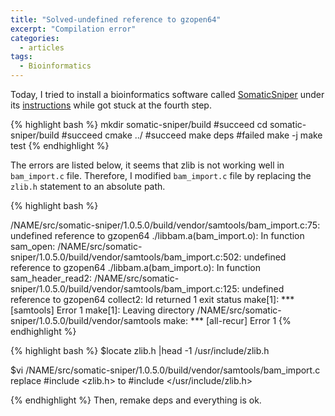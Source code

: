 ```yaml
---
title: "Solved-undefined reference to gzopen64"
excerpt: "Compilation error"
categories:
  - articles
tags:
  - Bioinformatics
---
```


Today, I tried to install a bioinformatics software called [SomaticSniper](https://github.com/genome/somatic-sniper) under its [instructions](https://github.com/genome/somatic-sniper/blob/master/gmt/install.md) while got stuck at the fourth step.

{% highlight bash %}
mkdir somatic-sniper/build  #succeed
cd somatic-sniper/build #succeed
cmake ../ #succeed
make deps #failed
make -j 
make test 
{% endhighlight %}

The errors are listed below, it seems that zlib is not working well in `bam_import.c` file. Therefore, I modified `bam_import.c` file by replacing the `zlib.h` statement to an absolute path.

{% highlight bash %}

/NAME/src/somatic-sniper/1.0.5.0/build/vendor/samtools/bam_import.c:75: undefined reference to gzopen64
./libbam.a(bam_import.o): In function sam_open:
/NAME/src/somatic-sniper/1.0.5.0/build/vendor/samtools/bam_import.c:502: undefined reference to gzopen64
./libbam.a(bam_import.o): In function sam_header_read2:
/NAME/src/somatic-sniper/1.0.5.0/build/vendor/samtools/bam_import.c:125: undefined reference to gzopen64
collect2: ld returned 1 exit status
make[1]: *** [samtools] Error 1
make[1]: Leaving directory /NAME/src/somatic-sniper/1.0.5.0/build/vendor/samtools
make: *** [all-recur] Error 1
{% endhighlight %}



{% highlight bash %}
$locate zlib.h |head -1 
/usr/include/zlib.h

$vi /NAME/src/somatic-sniper/1.0.5.0/build/vendor/samtools/bam_import.c
replace #include <zlib.h> 
to      #include </usr/include/zlib.h>

{% endhighlight %}
Then, remake deps and everything is ok.


